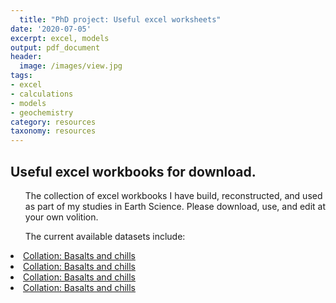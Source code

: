 ```yaml
---
  title: "PhD project: Useful excel worksheets"
date: '2020-07-05'
excerpt: excel, models
output: pdf_document
header:
  image: /images/view.jpg
tags:
- excel
- calculations
- models
- geochemistry
category: resources
taxonomy: resources
---
```

  
## Useful excel workbooks for download.
  
<ul>The collection of excel workbooks I have build, reconstructed, and used as part of my studies in Earth Science. Please download, use, and edit at your own volition.</ul>
  
<ul>The current available datasets include:</ul>
  
<li><a href="https://github.com/WillDSmith1995/willsgeo/tree/master/assets/AFC_FC_model_WDS.xlsx" download>Collation: Basalts and chills</a></li>

<li><a href="https://github.com/WillDSmith1995/willsgeo/tree/master/assets/StaceyKramers_WDS.xlsx" download>Collation: Basalts and chills</a></li>

<li><a href="https://github.com/WillDSmith1995/willsgeo/tree/master/assets/SulphideEvolution_WDS.xlsx" download>Collation: Basalts and chills</a></li>

<li><a href="https://github.com/WillDSmith1995/willsgeo/tree/master/assets/SulphideTenor_WDS.xlsx" download>Collation: Basalts and chills</a></li>